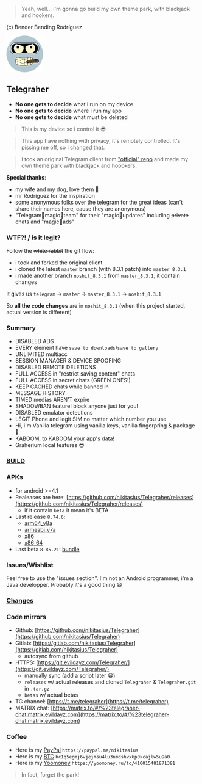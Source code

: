 > Yeah, well... I'm gonna go build my own theme park, with blackjack and hookers.

(c) Bender Bending Rodríguez

![Telegraher](/TMessagesProj/src/main/res/mipmap-xhdpi/ic_launcher_sa.png)

## Telegraher

* **No one gets to decide** what i run on my device
* **No one gets to decide** where i run my app
* **No one gets to decide** what must be deleted

> This is my device so i control it 😎

> This app have nothing with privacy, it's remotely controlled. It's pissing me off, so i changed
> that.

> I took an original Telegram client from ["official" repo](https://github.com/DrKLO/Telegram) and
> made my own theme park with blackjack and hoookers.

**Special thanks**:

* my wife and my dog, love them 🍑
* mr Rodríguez for the inspiration
* some anonymous folks over the telegram for the great ideas (can't share their names here, cause
  they are anonymous)
* "Telegram🦄magic🦄team" for their "magic🦄updates" including ~~private~~ chats and "magic🦄ads"

### WTF?! / is it legit?

Follow the ~~white rabbit~~ the git flow:

* i took and forked the original client
* i cloned the latest `master` branch (with 8.3.1 patch) into `master_8.3.1`
* i made another branch `noshit_8.3.1` from `master_8.3.1`, it contain changes

It gives us `telegram` -> `master` -> `master_8.3.1` -> `noshit_8.3.1`

So **all the code changes** are in `noshit_8.3.1` (when this project started, actual version is
different)

### Summary

* DISABLED ADS
* EVERY element have `save to downloads`/`save to gallery`
* UNLIMITED multiacc
* SESSION MANAGER & DEVICE SPOOFING
* DISABLED REMOTE DELETIONS
* FULL ACCESS in "restrict saving content" chats
* FULL ACCESS in secret chats (GREEN ONES!)
* KEEP CACHED chats while banned in
* MESSAGE HISTORY
* TIMED medias AREN'T expire
* SHADOWBAN feature! block anyone just for you!
* DISABLED emulator detections
* LEGIT Phone and legit SIM no matter which number you use
* Hi, i'm Vanilla telegram using vanilla keys, vanilla fingerpring & package 💅
* KABOOM, to KABOOM your app's data!
* Graherium local features 😎

### [BUILD](README_BUILD.md)

### APKs

* for android >=4.1
* Realeases are
  here: [https://github.com/nikitasius/Telegraher/releases](https://github.com/nikitasius/Telegraher/releases)
    * if it contain `beta` it mean it's BETA
* Last release `8.74.6`:
    * [arm64_v8a](https://github.com/nikitasius/Telegraher/releases/tag/noshit_8.74.6_arm64_v8a)
    * [armeabi_v7a](https://github.com/nikitasius/Telegraher/releases/tag/noshit_8.74.6_armeabi_v7a)
    * [x86](https://github.com/nikitasius/Telegraher/releases/tag/noshit_8.74.6_x86)
    * [x86_64](https://github.com/nikitasius/Telegraher/releases/tag/noshit_8.74.6_x86_64)
* Last beta `8.85.21`: [bundle](https://github.com/nikitasius/Telegraher/releases/tag/noshit_8.85.21_bundle)

### Issues/Wishlist

Feel free to use the "issues section". I'm not an Android programmer, i'm a Java developper.
Probably it's a good thing 😃

### [Changes](README_CHANGES.md)

### Code mirrors

* Github: [https://github.com/nikitasius/Telegraher](https://github.com/nikitasius/Telegraher)
* Gitlab: [https://gitlab.com/nikitasius/Telegraher](https://gitlab.com/nikitasius/Telegraher)
    * autosync from github
* HTTPS: [https://git.evildayz.com/Telegraher/](https://git.evildayz.com/Telegraher/)
    * manually sync (add a script later 😀)
    * `releases` w/ actual releases and cloned `Telegraher` & `Telegraher.git` in `.tar.gz`
    * `betas` w/ actual betas
* TG channel: [https://t.me/telegraher](https://t.me/telegraher)
* MATRIX
  chat: [https://matrix.to/#/%23telegraher-chat:matrix.evildayz.com](https://matrix.to/#/%23telegraher-chat:matrix.evildayz.com)

### Coffee

* Here is my [PayPal](https://paypal.me/nikitasius) `https://paypal.me/nikitasius`
* Here is
  my [BTC](bitcoin:bc1q5egmj6vjejmsu4lu3nmdshvx6p0kcajlw5u9a0?message=github_telegraher) `bc1q5egmj6vjejmsu4lu3nmdshvx6p0kcajlw5u9a0`
* Here is
  my [Yoomoney](https://yoomoney.ru/to/410015481871381) `https://yoomoney.ru/to/410015481871381`

> In fact, forget the park!